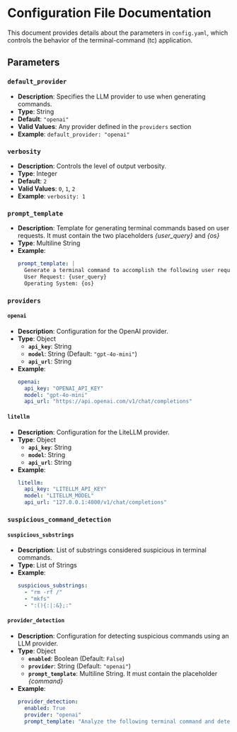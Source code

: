# Configuration File Documentation

This document provides details about the parameters in `config.yaml`, which controls the behavior of the terminal-command (tc) application.

## Parameters

### `default_provider`
- **Description**: Specifies the LLM provider to use when generating commands.
- **Type**: String
- **Default**: `"openai"`
- **Valid Values**: Any provider defined in the `providers` section
- **Example**: `default_provider: "openai"`

### `verbosity`
- **Description**: Controls the level of output verbosity.
- **Type**: Integer
- **Default**: `2`
- **Valid Values**: `0`, `1`, `2`
- **Example**: `verbosity: 1`

### `prompt_template`
- **Description**: Template for generating terminal commands based on user requests. It must contain the two placeholders _{user_query}_ and _{os}_
- **Type**: Multiline String
- **Example**:
  ```yaml
  prompt_template: |
    Generate a terminal command to accomplish the following user request on the given operating system
    User Request: {user_query}
    Operating System: {os}
  ```

### `providers`
#### `openai`
- **Description**: Configuration for the OpenAI provider.
- **Type**: Object
  - **`api_key`**: String
  - **`model`**: String (Default: `"gpt-4o-mini"`)
  - **`api_url`**: String
- **Example**:
  ```yaml
  openai:
    api_key: "OPENAI_API_KEY"
    model: "gpt-4o-mini"
    api_url: "https://api.openai.com/v1/chat/completions"
  ```

#### `litellm`
- **Description**: Configuration for the LiteLLM provider.
- **Type**: Object
  - **`api_key`**: String
  - **`model`**: String
  - **`api_url`**: String
- **Example**:
  ```yaml
  litellm:
    api_key: "LITELLM_API_KEY"
    model: "LITELLM_MODEL"
    api_url: "127.0.0.1:4000/v1/chat/completions"
  ```

### `suspicious_command_detection`
#### `suspicious_substrings`
- **Description**: List of substrings considered suspicious in terminal commands.
- **Type**: List of Strings
- **Example**:
  ```yaml
  suspicious_substrings:
    - "rm -rf /"
    - "mkfs"
    - ":(){:|:&};:"
  ```

#### `provider_detection`
- **Description**: Configuration for detecting suspicious commands using an LLM provider.
- **Type**: Object
  - **`enabled`**: Boolean (Default: `False`)
  - **`provider`**: String (Default: `"openai"`)
  - **`prompt_template`**: Multiline String. It must contain the placeholder _{command}_
- **Example**:
  ```yaml
  provider_detection:
    enabled: True
    provider: "openai"
    prompt_template: "Analyze the following terminal command and determine if it is potentially dangerous. Return 'True' if it is dangerous, otherwise 'False'. Command: {command}"
  ```